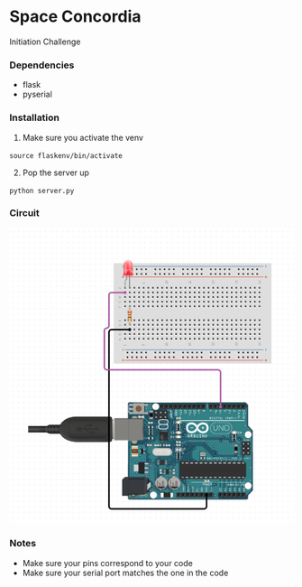 # Space Concordia
Initiation Challenge



### Dependencies
* flask
* pyserial



### Installation


1. Make sure you activate the venv

`source flaskenv/bin/activate`

2. Pop the server up

`python server.py`


### Circuit

![alt text](uno.png)


### Notes
* Make sure your pins correspond to your code
* Make sure your serial port matches the one in the code

